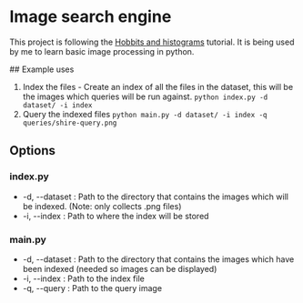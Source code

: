 # Image search engine
This project is following the [Hobbits and histograms](http://www.pyimagesearch.com/2014/01/27/hobbits-and-histograms-a-how-to-guide-to-building-your-first-image-search-engine-in-python/) tutorial. It is being used by me to learn basic image processing in python.

## Example uses
1. Index the files - Create an index of all the files in the dataset, this will be the images which queries will be run against.
    `python index.py -d dataset/ -i index`
2. Query the indexed files
    `python main.py -d dataset/ -i index -q queries/shire-query.png`
    
## Options
### index.py
* -d, --dataset : Path to the directory that contains the images which will be indexed. (Note: only collects .png files)
* -i, --index : Path to where the index will be stored

### main.py
* -d, --dataset : Path to the directory that contains the images which have been indexed (needed so images can be displayed)
* -i, --index : Path to the index file
* -q, --query : Path to the query image